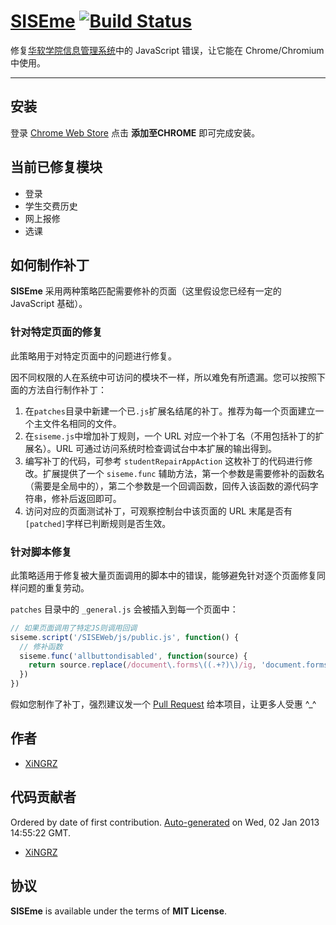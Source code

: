 [SISEme](https://chrome.google.com/webstore/detail/siseme/npiceomhacgepmjpbjaigilkaedhcejc) [![Build Status](https://travis-ci.org/xingrz/siseme.png)](https://travis-ci.org/xingrz/siseme)
==========

修复[华软学院信息管理系统](http://class.sise.com.cn:7001/sise)中的 JavaScript 错误，让它能在 Chrome/Chromium 中使用。

----------

## 安装

登录 [Chrome Web Store](https://chrome.google.com/webstore/detail/siseme/npiceomhacgepmjpbjaigilkaedhcejc) 点击 **添加至CHROME** 即可完成安装。


## 当前已修复模块

- 登录
- 学生交费历史
- 网上报修
- 选课


## 如何制作补丁

**SISEme** 采用两种策略匹配需要修补的页面（这里假设您已经有一定的 JavaScript 基础）。

### 针对特定页面的修复

此策略用于对特定页面中的问题进行修复。

因不同权限的人在系统中可访问的模块不一样，所以难免有所遗漏。您可以按照下面的方法自行制作补丁：

1. 在`patches`目录中新建一个已`.js`扩展名结尾的补丁。推荐为每一个页面建立一个主文件名相同的文件。
2. 在`siseme.js`中增加补丁规则，一个 URL 对应一个补丁名（不用包括补丁的扩展名）。URL 可通过访问系统时检查调试台中本扩展的输出得到。
3. 编写补丁的代码，可参考 `studentRepairAppAction` 这枚补丁的代码进行修改。扩展提供了一个 `siseme.func` 辅助方法，第一个参数是需要修补的函数名（需要是全局中的），第二个参数是一个回调函数，回传入该函数的源代码字符串，修补后返回即可。
4. 访问对应的页面测试补丁，可观察控制台中该页面的 URL 末尾是否有`[patched]`字样已判断规则是否生效。

### 针对脚本修复

此策略适用于修复被大量页面调用的脚本中的错误，能够避免针对逐个页面修复同样问题的重复劳动。

`patches` 目录中的 `_general.js` 会被插入到每一个页面中：

```js
// 如果页面调用了特定JS则调用回调
siseme.script('/SISEWeb/js/public.js', function() {
  // 修补函数
  siseme.func('allbuttondisabled', function(source) {
    return source.replace(/document\.forms\((.+?)\)/ig, 'document.forms[$1]')
  })
})
```


假如您制作了补丁，强烈建议发一个 [Pull Request](https://help.github.com/articles/fork-a-repo) 给本项目，让更多人受惠 ^_^


## 作者

- [XiNGRZ](https://github.com/xingrz)


## 代码贡献者

Ordered by date of first contribution. [Auto-generated](https://github.com/xingrz/node-contributors) on Wed, 02 Jan 2013 14:55:22 GMT.

- [XiNGRZ](https://github.com/xingrz)


## 协议

**SISEme** is available under the terms of **MIT License**.
